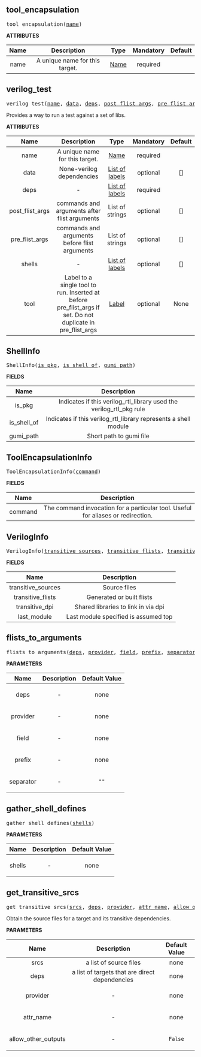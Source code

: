 <!-- Generated with Stardoc: http://skydoc.bazel.build -->

<a name="#tool_encapsulation"></a>

## tool_encapsulation

<pre>
tool_encapsulation(<a href="#tool_encapsulation-name">name</a>)
</pre>



**ATTRIBUTES**


| Name  | Description | Type | Mandatory | Default |
| :-------------: | :-------------: | :-------------: | :-------------: | :-------------: |
| name |  A unique name for this target.   | <a href="https://bazel.build/docs/build-ref.html#name">Name</a> | required |  |


<a name="#verilog_test"></a>

## verilog_test

<pre>
verilog_test(<a href="#verilog_test-name">name</a>, <a href="#verilog_test-data">data</a>, <a href="#verilog_test-deps">deps</a>, <a href="#verilog_test-post_flist_args">post_flist_args</a>, <a href="#verilog_test-pre_flist_args">pre_flist_args</a>, <a href="#verilog_test-shells">shells</a>, <a href="#verilog_test-tool">tool</a>)
</pre>

Provides a way to run a test against a set of libs.

**ATTRIBUTES**


| Name  | Description | Type | Mandatory | Default |
| :-------------: | :-------------: | :-------------: | :-------------: | :-------------: |
| name |  A unique name for this target.   | <a href="https://bazel.build/docs/build-ref.html#name">Name</a> | required |  |
| data |  None-verilog dependencies   | <a href="https://bazel.build/docs/build-ref.html#labels">List of labels</a> | optional | [] |
| deps |  -   | <a href="https://bazel.build/docs/build-ref.html#labels">List of labels</a> | required |  |
| post_flist_args |  commands and arguments after flist arguments   | List of strings | optional | [] |
| pre_flist_args |  commands and arguments before flist arguments   | List of strings | optional | [] |
| shells |  -   | <a href="https://bazel.build/docs/build-ref.html#labels">List of labels</a> | optional | [] |
| tool |  Label to a single tool to run. Inserted at before pre_flist_args if set. Do not duplicate in pre_flist_args   | <a href="https://bazel.build/docs/build-ref.html#labels">Label</a> | optional | None |


<a name="#ShellInfo"></a>

## ShellInfo

<pre>
ShellInfo(<a href="#ShellInfo-is_pkg">is_pkg</a>, <a href="#ShellInfo-is_shell_of">is_shell_of</a>, <a href="#ShellInfo-gumi_path">gumi_path</a>)
</pre>



**FIELDS**


| Name  | Description |
| :-------------: | :-------------: |
| is_pkg |  Indicates if this verilog_rtl_library used the verilog_rtl_pkg rule    |
| is_shell_of |  Indicates if this verilog_rtl_library represents a shell module    |
| gumi_path |  Short path to gumi file    |


<a name="#ToolEncapsulationInfo"></a>

## ToolEncapsulationInfo

<pre>
ToolEncapsulationInfo(<a href="#ToolEncapsulationInfo-command">command</a>)
</pre>



**FIELDS**


| Name  | Description |
| :-------------: | :-------------: |
| command |  The command invocation for a particular tool. Useful for aliases or redirection.    |


<a name="#VerilogInfo"></a>

## VerilogInfo

<pre>
VerilogInfo(<a href="#VerilogInfo-transitive_sources">transitive_sources</a>, <a href="#VerilogInfo-transitive_flists">transitive_flists</a>, <a href="#VerilogInfo-transitive_dpi">transitive_dpi</a>, <a href="#VerilogInfo-last_module">last_module</a>)
</pre>



**FIELDS**


| Name  | Description |
| :-------------: | :-------------: |
| transitive_sources |  Source files    |
| transitive_flists |  Generated or built flists    |
| transitive_dpi |  Shared libraries to link in via dpi    |
| last_module |  Last module specified is assumed top    |


<a name="#flists_to_arguments"></a>

## flists_to_arguments

<pre>
flists_to_arguments(<a href="#flists_to_arguments-deps">deps</a>, <a href="#flists_to_arguments-provider">provider</a>, <a href="#flists_to_arguments-field">field</a>, <a href="#flists_to_arguments-prefix">prefix</a>, <a href="#flists_to_arguments-separator">separator</a>)
</pre>



**PARAMETERS**


| Name  | Description | Default Value |
| :-------------: | :-------------: | :-------------: |
| deps |  <p align="center"> - </p>   |  none |
| provider |  <p align="center"> - </p>   |  none |
| field |  <p align="center"> - </p>   |  none |
| prefix |  <p align="center"> - </p>   |  none |
| separator |  <p align="center"> - </p>   |  <code>""</code> |


<a name="#gather_shell_defines"></a>

## gather_shell_defines

<pre>
gather_shell_defines(<a href="#gather_shell_defines-shells">shells</a>)
</pre>



**PARAMETERS**


| Name  | Description | Default Value |
| :-------------: | :-------------: | :-------------: |
| shells |  <p align="center"> - </p>   |  none |


<a name="#get_transitive_srcs"></a>

## get_transitive_srcs

<pre>
get_transitive_srcs(<a href="#get_transitive_srcs-srcs">srcs</a>, <a href="#get_transitive_srcs-deps">deps</a>, <a href="#get_transitive_srcs-provider">provider</a>, <a href="#get_transitive_srcs-attr_name">attr_name</a>, <a href="#get_transitive_srcs-allow_other_outputs">allow_other_outputs</a>)
</pre>

Obtain the source files for a target and its transitive dependencies.

**PARAMETERS**


| Name  | Description | Default Value |
| :-------------: | :-------------: | :-------------: |
| srcs |  a list of source files   |  none |
| deps |  a list of targets that are direct dependencies   |  none |
| provider |  <p align="center"> - </p>   |  none |
| attr_name |  <p align="center"> - </p>   |  none |
| allow_other_outputs |  <p align="center"> - </p>   |  <code>False</code> |


